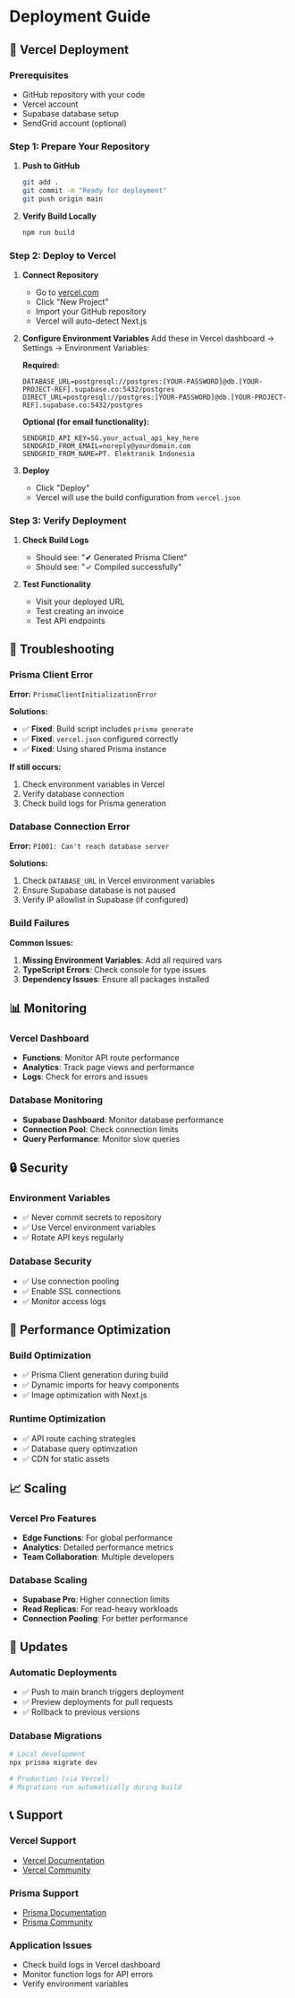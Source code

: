 # Deployment Guide

## 🚀 Vercel Deployment

### Prerequisites

- GitHub repository with your code
- Vercel account
- Supabase database setup
- SendGrid account (optional)

### Step 1: Prepare Your Repository

1. **Push to GitHub**

   ```bash
   git add .
   git commit -m "Ready for deployment"
   git push origin main
   ```

2. **Verify Build Locally**
   ```bash
   npm run build
   ```

### Step 2: Deploy to Vercel

1. **Connect Repository**

   - Go to [vercel.com](https://vercel.com)
   - Click "New Project"
   - Import your GitHub repository
   - Vercel will auto-detect Next.js

2. **Configure Environment Variables**
   Add these in Vercel dashboard → Settings → Environment Variables:

   **Required:**

   ```
   DATABASE_URL=postgresql://postgres:[YOUR-PASSWORD]@db.[YOUR-PROJECT-REF].supabase.co:5432/postgres
   DIRECT_URL=postgresql://postgres:[YOUR-PASSWORD]@db.[YOUR-PROJECT-REF].supabase.co:5432/postgres
   ```

   **Optional (for email functionality):**

   ```
   SENDGRID_API_KEY=SG.your_actual_api_key_here
   SENDGRID_FROM_EMAIL=noreply@yourdomain.com
   SENDGRID_FROM_NAME=PT. Elektronik Indonesia
   ```

3. **Deploy**
   - Click "Deploy"
   - Vercel will use the build configuration from `vercel.json`

### Step 3: Verify Deployment

1. **Check Build Logs**

   - Should see: "✔ Generated Prisma Client"
   - Should see: "✓ Compiled successfully"

2. **Test Functionality**
   - Visit your deployed URL
   - Test creating an invoice
   - Test API endpoints

## 🔧 Troubleshooting

### Prisma Client Error

**Error:** `PrismaClientInitializationError`

**Solutions:**

- ✅ **Fixed**: Build script includes `prisma generate`
- ✅ **Fixed**: `vercel.json` configured correctly
- ✅ **Fixed**: Using shared Prisma instance

**If still occurs:**

1. Check environment variables in Vercel
2. Verify database connection
3. Check build logs for Prisma generation

### Database Connection Error

**Error:** `P1001: Can't reach database server`

**Solutions:**

1. Check `DATABASE_URL` in Vercel environment variables
2. Ensure Supabase database is not paused
3. Verify IP allowlist in Supabase (if configured)

### Build Failures

**Common Issues:**

1. **Missing Environment Variables**: Add all required vars
2. **TypeScript Errors**: Check console for type issues
3. **Dependency Issues**: Ensure all packages installed

## 📊 Monitoring

### Vercel Dashboard

- **Functions**: Monitor API route performance
- **Analytics**: Track page views and performance
- **Logs**: Check for errors and issues

### Database Monitoring

- **Supabase Dashboard**: Monitor database performance
- **Connection Pool**: Check connection limits
- **Query Performance**: Monitor slow queries

## 🔒 Security

### Environment Variables

- ✅ Never commit secrets to repository
- ✅ Use Vercel environment variables
- ✅ Rotate API keys regularly

### Database Security

- ✅ Use connection pooling
- ✅ Enable SSL connections
- ✅ Monitor access logs

## 🚀 Performance Optimization

### Build Optimization

- ✅ Prisma Client generation during build
- ✅ Dynamic imports for heavy components
- ✅ Image optimization with Next.js

### Runtime Optimization

- ✅ API route caching strategies
- ✅ Database query optimization
- ✅ CDN for static assets

## 📈 Scaling

### Vercel Pro Features

- **Edge Functions**: For global performance
- **Analytics**: Detailed performance metrics
- **Team Collaboration**: Multiple developers

### Database Scaling

- **Supabase Pro**: Higher connection limits
- **Read Replicas**: For read-heavy workloads
- **Connection Pooling**: For better performance

## 🔄 Updates

### Automatic Deployments

- ✅ Push to main branch triggers deployment
- ✅ Preview deployments for pull requests
- ✅ Rollback to previous versions

### Database Migrations

```bash
# Local development
npx prisma migrate dev

# Production (via Vercel)
# Migrations run automatically during build
```

## 📞 Support

### Vercel Support

- [Vercel Documentation](https://vercel.com/docs)
- [Vercel Community](https://github.com/vercel/vercel/discussions)

### Prisma Support

- [Prisma Documentation](https://www.prisma.io/docs)
- [Prisma Community](https://community.prisma.io)

### Application Issues

- Check build logs in Vercel dashboard
- Monitor function logs for API errors
- Verify environment variables
